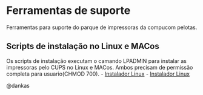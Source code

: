 # Ferramentas de suporte 
Ferramentas para suporte do parque de impressoras da compucom pelotas.

## Scripts de instalação no Linux e MACos
Os scripts de instalação executam o camando LPADMIN para instalar as impressoras pelo CUPS no Linux e MACos. Ambos precisam de permissão completa para usuario(CHMOD 700).
	- [Instalador Linux](https://https://github.com/dankas/Ferramentas/Scripts/Instalador%20Linux/instalar.sh)
	- [Instalador Linux](https://https://github.com/dankas/Ferramentas/Scripts/Instalador%20Linux/instalar.sh)

@dankas
